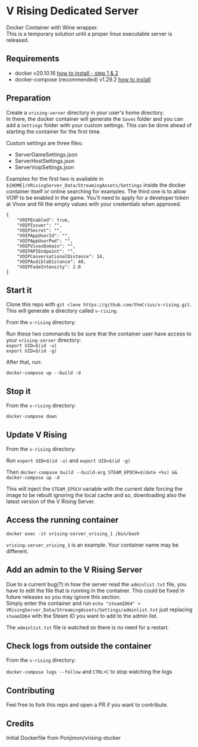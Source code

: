 # V Rising Dedicated Server

Docker Container with Wine wrapper.  
This is a temporary solution until a proper linux executable server is released.

## Requirements

- docker v20.10.16 [how to install - step 1 & 2](https://www.digitalocean.com/community/tutorials/how-to-install-and-use-docker-on-ubuntu-20-04)
- docker-compose (recommended) v1.29.2 [how to install](https://www.digitalocean.com/community/tutorials/how-to-install-and-use-docker-compose-on-ubuntu-20-04)

## Preparation

Create a `vrising-server` directory in your user's home directory.  
In there, the docker container will generate the `Saves` folder and you can add a `Settings` folder with your custom settings. This can be done ahead of starting the container for the first time.

Custom settings are three files:

- ServerGameSettings.json
- ServerHostSettings.json
- ServerVoipSettings.json

Examples for the first two is available in `${HOME}/VRisingServer_Data/StreamingAssets/Settings` inside the docker container itself or online searching for examples.
The third one is to allow VOIP to be enabled in the game. You'll need to apply for a developer token at Vivox and fill the empty values with your credentials when approved.

```
{
    "VOIPEnabled": true,
    "VOIPIssuer": "",
    "VOIPSecret": "",
    "VOIPAppUserId": "",
    "VOIPAppUserPwd": "",
    "VOIPVivoxDomain": "",
    "VOIPAPIEndpoint": "",
    "VOIPConversationalDistance": 14,
    "VOIPAudibleDistance": 40,
    "VOIPFadeIntensity": 2.0
}
```

## Start it

Clone this repo with `git clone https://github.com/theCrius/v-rising.git`.  
This will generate a directory called `v-rising`.

From the `v-rising` directory:

Run these two commands to be sure that the container user have access to your `vrising-server` directory:  
`export UID=$(id -u)`  
`export UID=$(id -g)`

After that, run:

`docker-compose up --build -d`

## Stop it

From the `v-rising` directory:

`docker-compose down`

## Update V Rising

From the `v-rising` directory:

Run `export UID=$(id -u)` and `export UID=$(id -g)`

Then `docker-compose build --build-arg STEAM_EPOCH=$(date +%s) && docker-compose up -d`

This will inject the `STEAM_EPOCH` variable with the current date forcing the image to be rebuilt ignoring the local cache and so, downloading also the latest version of the V Rising Server.

## Access the running container

`docker exec -it vrising-server_vrising_1 /bin/bash`  

`vrising-server_vrising_1` is an example. Your container name may be different.

## Add an admin to the V Rising Server

Due to a current bug(?) in how the server read the `adminlist.txt` file, you have to edit the file that is running in the container. This could be fixed in future releases so you may ignore this section.  
Simply enter the container and run `echo "steamID64" > VRisingServer_Data/StreamingAssets/Settings/adminlist.txt` just replacing `steamID64` with the Steam ID you want to add to the admin list.

The `adminlist.txt` file is watched so there is no need for a restart.

## Check logs from outside the container

From the `v-rising` directory:

`docker-compose logs --follow` and `CTRL+C` to stop watching the logs

## Contributing

Feel free to fork this repo and open a PR if you want to contribute.

## Credits

Initial Dockerfile from Ponjimon/vrising-docker
